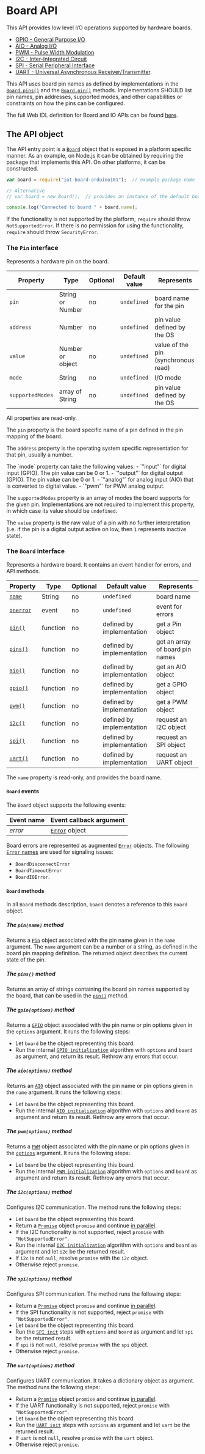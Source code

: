 Board API
=========

This API provides low level I/O operations supported by hardware boards.
  - [GPIO - General Purpose I/O](./gpio.md)
  - [AIO - Analog I/O](./aio.md)
  - [PWM - Pulse Width Modulation](./pwm.md)
  - [I2C - Inter-Integrated Circuit](./i2c.md)
  - [SPI - Serial Peripheral Interface](./spi.md)
  - [UART - Universal Asynchronous Receiver/Transmitter](./uart.md).

This API uses board pin names as defined by implementations in the [`Board.pins()`](#getpins) and the [`Board.pin()`](#getpin) methods. Implementations SHOULD list pin names, pin addresses, supported modes, and other capabilities or constraints on how the pins can be configured.

The full Web IDL definition for Board and IO APIs can be found [here](./webidl.md).

The API object
--------------
The API entry point is a [`Board`](./#board) object that is exposed in a platform specific manner. As an example, on Node.js it can be obtained by requiring the package that implements this API. On other platforms, it can be constructed.

```javascript
var board = require("iot-board-arduino101");  // example package name

// Alternative
// var board = new Board();  // provides an instance of the default board

console.log("Connected to board " + board.name);
```
If the functionality is not supported by the platform, `require` should throw `NotSupportedError`. If there is no permission for using the functionality, `require` should throw `SecurityError`.

<a name="pin"></a>
### The `Pin` interface
Represents a hardware pin on the board.

| Property  | Type   | Optional | Default value | Represents |
| ---       | ---    | ---      | ---           | ---     |
| `pin`     | String or Number | no | `undefined`   | board name for the pin |
| `address` | Number | no       | `undefined`   | pin value defined by the OS |
| `value`   | Number or object | no       | `undefined`   | value of the pin (synchronous read)|
| `mode`    | String | no       | `undefined`   | I/O mode |
| `supportedModes` | array of String | no | `undefined` | pin value defined by the OS |

All properties are read-only.

The `pin` property is the board specific name of a pin defined in the pin mapping of the board.

The `address` property is the operating system specific representation for that pin, usually a number.

<a name="pinmode">
The `mode` property can take the following values:
- `"input"` for digital input (GPIO). The pin value can be 0 or 1.
- `"output"` for digital output (GPIO). The pin value can be 0 or 1.
- `"analog"` for analog input (AIO) that is converted to digital value.
- `"pwm"` for PWM analog output.

The `supportedModes` property is an array of modes the board supports for the given pin.  Implementations are not required to implement this property, in which case its value should be `undefined`.

The `value` property is the raw value of a pin with no further interpretation (i.e. if the pin is a digital output active on low, then `1` represents inactive state).

<a name="board"></a>
### The `Board` interface
Represents a hardware board. It contains an event handler for errors, and API methods.

| Property          | Type   | Optional | Default value | Represents |
| ---               | ---    | ---      | ---           | ---     |
| [`name`](#name)   | String | no       | `undefined`   | board name |
| [`onerror`](#onerror) | event | no | `undefined`   | event for errors |
| [`pin()`](#getpin)| function | no | defined by implementation | get a Pin object |
| [`pins()`](#getpins)| function | no | defined by implementation | get an array of board pin names |
| [`aio()`](#aio)   | function | no | defined by implementation | get an AIO object |
| [`gpio()`](#gpio) | function | no | defined by implementation | get a GPIO object |
| [`pwm()`](#pwm)   | function | no | defined by implementation | get a PWM object |
| [`i2c()`](#i2c)   | function | no | defined by implementation | request an I2C object |
| [`spi()`](#spi)   | function | no | defined by implementation | request an SPI object |
| [`uart()`](#uart) | function | no | defined by implementation | request an UART object |

<a name="name"></a>
The `name` property is read-only, and provides the board name.

#### `Board` events
The `Board` object supports the following events:

| Event name        | Event callback argument |
| --------------    | ----------------------- |
| *error*           | [`Error`](https://nodejs.org/api/errors.html#errors_class_error) object |

<a name="onerror"></a>
Board errors are represented as augmented [`Error`](https://nodejs.org/api/errors.html#errors_class_error) objects. The following [`Error` names](https://nodejs.org/api/errors.html) are used for signaling issues:
- `BoardDisconnectError`
- `BoardTimeoutError`
- `BoardIOError`.

#### `Board` methods
In all `Board` methods description, `board` denotes a reference to this `Board` object.

<a name="getpin"></a>
##### The `pin(name)` method
Returns a [`Pin`](#pin) object associated with the pin name given in the `name` argument. The `name` argument can be a number or a string, as defined in the board pin mapping definition. The returned object describes the current state of the pin.

<a name="getpins"></a>
##### The `pins()` method
Returns an array of strings containing the board pin names supported by the board, that can be used in the [`pin()`](#getpin) method.

<a name="gpio"></a>
##### The `gpio(options)` method
Returns a [`GPIO`](./gpio.md/#gpio) object associated with the pin name or pin options given in the `options` argument. It runs the following steps:
- Let `board` be the object representing this board.
- Run the internal [`GPIO initialization`](./gpio.md/#init) algorithm with `options` and `board` as argument, and return its result. Rethrow any errors that occur.

<a name="aio"></a>
##### The `aio(options)` method
Returns an [`AIO`](./aio.md/#aio) object associated with the pin name or pin options given in the `name` argument. It runs the following steps:
- Let `board` be the object representing this board.
- Run the internal [`AIO initialization`](./aio.md/#init) algorithm with `options` and `board` as argument and return its result. Rethrow any errors that occur.

<a name="pwm"></a>
##### The `pwm(options)` method
Returns a [`PWM`](./pwm.md/#pwm) object associated with the pin name or pin options given in the [`options`](./pwm.md/#pwmoptions) argument. It runs the following steps:
- Let `board` be the object representing this board.
- Run the internal [`PWM initialization`](./pwm.md/#init) algorithm with `options` and `board` as argument and return its result. Rethrow any errors that occur.

<a name="i2c"></a>
##### The `i2c(options)` method
Configures I2C communication. The method runs the following steps:
- Let `board` be the object representing this board.
- Return a [`Promise`](../README.md/#promise) object `promise` and continue [in parallel](https://html.spec.whatwg.org/#in-parallel).
- If the I2C functionality is not supported, reject `promise` with `"NotSupportedError"`.
- Run the internal [`I2C initialization`](./i2c.md/#init) algorithm with `options` and `board` as argument and let `i2c` be the returned result.
- If `i2c` is not `null`, resolve `promise` with the `i2c` object.
- Otherwise reject `promise`.

<a name="spi"></a>
##### The `spi(options)` method
Configures SPI communication.
The method runs the following steps:
- Return a [`Promise`](../README.md/#promise) object `promise` and continue [in parallel](https://html.spec.whatwg.org/#in-parallel).
- If the SPI functionality is not supported, reject `promise` with `"NotSupportedError"`.
- Let `board` be the object representing this board.
- Run the [`SPI init`](./spi.md/#init) steps with `options` and `board` as argument and let `spi` be the returned result.
- If `spi` is not `null`, resolve `promise` with the `spi` object.
- Otherwise reject `promise`.

<a name="uart"></a>
##### The `uart(options)` method
Configures UART communication. It takes a dictionary object as argument.
The method runs the following steps:
- Return a [`Promise`](../README.md/#promise) object `promise` and continue [in parallel](https://html.spec.whatwg.org/#in-parallel).
- If the UART functionality is not supported, reject `promise` with `"NotSupportedError"`.
- Let `board` be the object representing this board.
- Run the [`UART init`](./uart.md/#init) steps with `options` as argument and let `uart` be the returned result.
- If `uart` is not `null`, resolve `promise` with the `uart` object.
- Otherwise reject `promise`.
